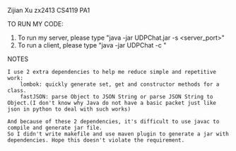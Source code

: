 Zijian Xu
zx2413
CS4119 PA1

TO RUN MY CODE:
1. To run my server, please type "java -jar UDPChat.jar -s <server_port>"
2. To run a client, please type "java -jar UDPChat -c <name> <server-ip> <server-port> <client-port>"

NOTES

	I use 2 extra dependencies to help me reduce simple and repetitive work:
        lombok: quickly generate set, get and constructor methods for a class.
        fastJSON: parse Object to JSON String or parse JSON String to Object.(I don't know why Java do not have a basic packet just like json in python to deal with such works)

    And because of these 2 dependencies, it's difficult to use javac to compile and generate jar file. 
    So I didn't write makefile and use maven plugin to generate a jar with dependencies. Hope this doesn't violate the requirement.

